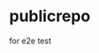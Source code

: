 # publicrepo
for e2e test
































































































































































































































































































































































































































































































































































































































































































































































































































































































































































































































































































































































































































































































































































































































































































































































































































































































































































































































































































































































































































































































































































































































































































































































































































































































































































































































































































































































































































































































































































































































































































































































































































































































































































































































































































































































































































































































































































































































































































































































































































































































































































































































































































































































































































































































































































































































































































































































































































































































































































